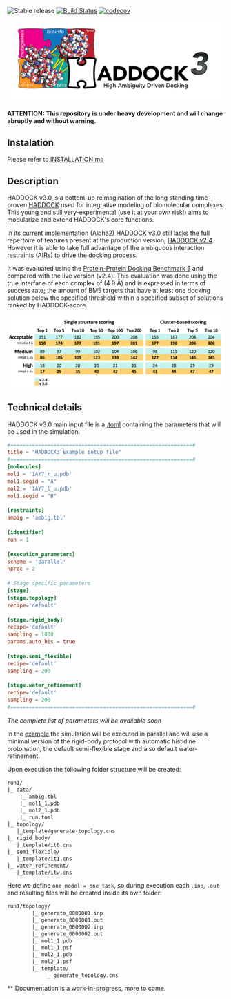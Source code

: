 ![Stable release](https://badgen.net/badge/release/3.0.a2/orange)
[![Build Status](http://alembick.science.uu.nl:8080/buildStatus/icon?job=haddock3%2Fmaster)](http://alembick.science.uu.nl:8080/job/haddock3/job/master/)
[![codecov](https://codecov.io/gh/haddocking/haddock3/branch/master/graph/badge.svg?token=K2UshyxoRu)](https://codecov.io/gh/haddocking/haddock3)

![HADDOCK3](docs/media/HADDOCK3-logo.png)


**ATTENTION: This repository is under heavy development and will change abruptly and without warning.**


## Instalation
 Please refer to [INSTALLATION.md](INSTALLATION.md)

## Description

HADDOCK v3.0 is a bottom-up reimagination of the long standing time-proven [HADDOCK](http://www.bonvinlab.org/) used for integrative modeling of biomolecular complexes.
This young and still very-experimental (use it at your own risk!) aims to modularize and extend HADDOCK's core functions.

In its current implementation (Alpha2) HADDOCK v3.0 still lacks the full repertoire of features present at the production version, [HADDOCK v2.4](https://bianca.science.uu.nl/haddock2.4/).
However it is able to take full advantage of the ambiguous interaction restraints (AIRs) to drive the docking process.

It was evaluated using the [Protein-Protein Docking Benchmark 5](https://github.com/haddocking/BM5-clean) and compared with the live version (v2.4).
This evaluation was done using the true interface of each complex of (4.9 Å) and is expressed in terms of success rate; the amount of BM5 targets that have at least one docking solution below the specified threshold within a specified subset of solutions ranked by HADDOCK-score.

![BM5](docs/media/haddock3-0-0-alpha2-BM5.png)


## Technical details
HADDOCK v3.0 main input file is a [.toml](https://github.com/toml-lang/toml) containing the parameters that will be used in the simulation.

```toml
#===========================================================#
title = "HADDOCK3 Example setup file"
#===========================================================#
[molecules]
mol1 = '1AY7_r_u.pdb'
mol1.segid = "A"
mol2 = '1AY7_l_u.pdb'
mol1.segid = "B"

[restraints]
ambig = 'ambig.tbl'

[identifier]
run = 1

[execution_parameters]
scheme = 'parallel'
nproc = 2

# Stage specific parameters
[stage]
[stage.topology]
recipe='default'

[stage.rigid_body]
recipe='default'
sampling = 1000
params.auto_his = true

[stage.semi_flexible]
recipe='default'
sampling = 200

[stage.water_refinement]
recipe='default'
sampling = 200
#===========================================================#
```

*The complete list of parameters will be available soon* 

In the [example](examples/protein-protein) the simulation will be executed in parallel and will use a minimal version of the rigid-body protocol with automatic histidine protonation, the default semi-flexible stage and also default water-refinement.

Upon execution the following folder structure will be created:

```
run1/
|_ data/
    |_ ambig.tbl
    |_ mol1_1.pdb
    |_ mol2_1.pdb
    |_ run.toml
|_ topology/
   |_template/generate-topology.cns
|_ rigid_body/
   |_template/it0.cns
|_ semi_flexible/
   |_template/it1.cns
|_ water_refinement/
   |_template/itw.cns
```

Here we define `one model = one task`, so during execution each `.inp`, `.out` and resulting files will be created 
inside its own folder:

```
run1/topology/
        |_ generate_0000001.inp
        |_ generate_0000001.out
        |_ generate_0000002.inp
        |_ generate_0000002.out
        |_ mol1_1.pdb
        |_ mol1_1.psf
        |_ mol2_1.pdb
        |_ mol2_1.psf
        |_ template/
            |_ generate_topology.cns
```


** Documentation is a work-in-progress, more to come.
